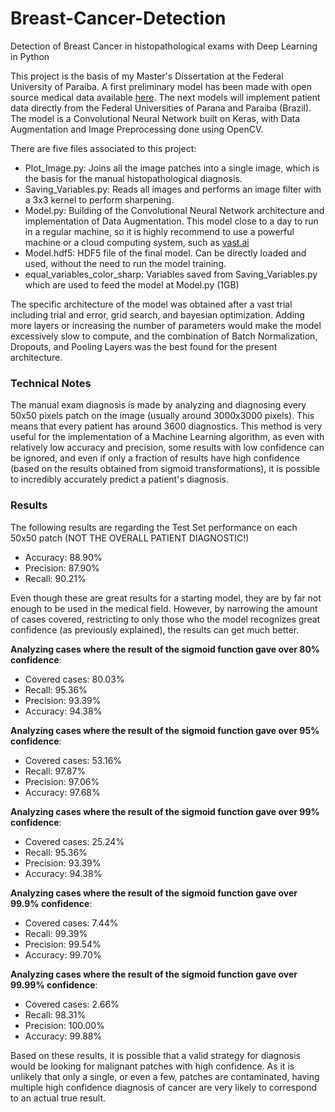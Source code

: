 # Breast-Cancer-Detection
Detection of Breast Cancer in histopathological exams with Deep Learning in Python

This project is the basis of my Master's Dissertation at the Federal University of Paraiba. A first preliminary model has been made with open source medical data available [here](https://www.kaggle.com/paultimothymooney/breast-histopathology-images). The next models will implement patient data directly from the Federal Universities of Parana and Paraiba (Brazil). The model is a Convolutional Neural Network built on Keras, with Data Augmentation and Image Preprocessing done using OpenCV.

There are five files associated to this project:

* Plot_Image.py: Joins all the image patches into a single image, which is the basis for the manual histopathological diagnosis.
* Saving_Variables.py: Reads all images and performs an image filter with a 3x3 kernel to perform sharpening.
* Model.py: Building of the Convolutional Neural Network architecture and implementation of Data Augmentation. This model close to a day to run in a regular machine, so it is highly recommend to use a powerful machine or a cloud computing system, such as [vast.ai](https://vast.ai/)
* Model.hdf5: HDF5 file of the final model. Can be directly loaded and used, without the need to run the model training.
* equal_variables_color_sharp: Variables saved from Saving_Variables.py which are used to feed the model at Model.py (1GB)

The specific architecture of the model was obtained after a vast trial including trial and error, grid search, and bayesian optimization. Adding more layers or increasing the number of parameters would make the model excessively slow to compute, and the combination of Batch Normalization, Dropouts, and Pooling Layers was the best found for the present architecture.

### Technical Notes

The manual exam diagnosis is made by analyzing and diagnosing every 50x50 pixels patch on the image (usually around 3000x3000 pixels). This means that every patient has around 3600 diagnostics. This method is very useful for the implementation of a Machine Learning algorithm, as even with relatively low accuracy and precision, some results with low confidence can be ignored, and even if only a fraction of results have high confidence (based on the results obtained from sigmoid transformations), it is possible to incredibly accurately predict a patient's diagnosis.

### Results

The following results are regarding the Test Set performance on each 50x50 patch (NOT THE OVERALL PATIENT DIAGNOSTIC!)

* Accuracy: 88.90%
* Precision: 87.90%
* Recall: 90.21%

Even though these are great results for a starting model, they are by far not enough to be used in the medical field. However, by narrowing the amount of cases covered, restricting to only those who the model recognizes great confidence (as previously explained), the results can get much better.

**Analyzing cases where the result of the sigmoid function gave over 80% confidence**:

* Covered cases: 80.03%
* Recall: 95.36%
* Precision: 93.39%
* Accuracy: 94.38%

**Analyzing cases where the result of the sigmoid function gave over 95% confidence**:

* Covered cases: 53.16%
* Recall: 97.87%
* Precision: 97.06%
* Accuracy: 97.68%

**Analyzing cases where the result of the sigmoid function gave over 99% confidence**:

* Covered cases: 25.24%
* Recall: 95.36%
* Precision: 93.39%
* Accuracy: 94.38%


**Analyzing cases where the result of the sigmoid function gave over 99.9% confidence**:

* Covered cases: 7.44%
* Recall: 99.39%
* Precision: 99.54%
* Accuracy: 99.70%

**Analyzing cases where the result of the sigmoid function gave over 99.99% confidence**:

* Covered cases: 2.66%
* Recall: 98.31%
* Precision: 100.00%
* Accuracy: 99.88%

Based on these results, it is possible that a valid strategy for diagnosis would be looking for malignant patches with high confidence. As it is unlikely that only a single, or even a few, patches are contaminated, having multiple high confidence diagnosis of cancer are very likely to correspond to an actual true result.
